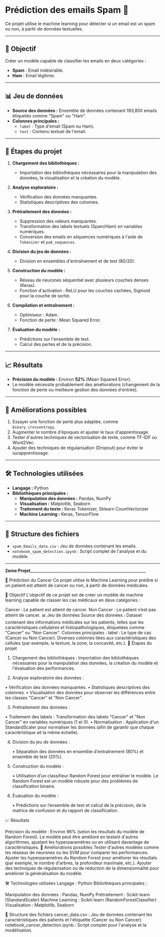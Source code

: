 # Prédiction des emails Spam 📧

Ce projet utilise le machine learning pour détecter si un email est un spam ou non, à partir de données textuelles. 

---

## 📝 Objectif

Créer un modèle capable de classifier les emails en deux catégories : 
- **Spam** : Email indésirable.
- **Ham** : Email légitime.

---

## 📊 Jeu de données

- **Source des données :** Ensemble de données contenant 193,850 emails étiquetés comme "Spam" ou "Ham".
- **Colonnes principales :**
  - `label` : Type d'email (Spam ou Ham).
  - `text` : Contenu textuel de l'email.

---

## 🔧 Étapes du projet

1. **Chargement des bibliothèques :**
   - Importation des bibliothèques nécessaires pour la manipulation des données, la visualisation et la création du modèle.

2. **Analyse exploratoire :**
   - Vérification des données manquantes.
   - Statistiques descriptives des colonnes.

3. **Prétraitement des données :**
   - Suppression des valeurs manquantes.
   - Transformation des labels textuels (Spam/Ham) en variables numériques.
   - Conversion des emails en séquences numériques à l'aide de `Tokenizer` et `pad_sequences`.

4. **Division du jeu de données :**
   - Division en ensembles d'entraînement et de test (80/20).

5. **Construction du modèle :**
   - Réseau de neurones séquentiel avec plusieurs couches denses (Keras).
   - Fonction d'activation : ReLU pour les couches cachées, Sigmoid pour la couche de sortie.

6. **Compilation et entraînement :**
   - Optimiseur : Adam.
   - Fonction de perte : Mean Squared Error.

7. **Évaluation du modèle :**
   - Prédictions sur l'ensemble de test.
   - Calcul des pertes et de la précision.

---

## 📈 Résultats

- **Précision du modèle :** Environ **52%** (Mean Squared Error).
- Le modèle nécessite probablement des améliorations (changement de la fonction de perte ou meilleure gestion des données d'entrée).

---

## 🚀 Améliorations possibles

1. Essayer une fonction de perte plus adaptée, comme `binary_crossentropy`.
2. Augmenter le nombre d'époques et ajuster le taux d'apprentissage.
3. Tester d'autres techniques de vectorisation de texte, comme TF-IDF ou Word2Vec.
4. Ajouter des techniques de régularisation (Dropout) pour éviter le surapprentissage.

---

## 🛠️ Technologies utilisées

- **Langage :** Python
- **Bibliothèques principales :**
  - **Manipulation des données :** Pandas, NumPy
  - **Visualisation :** Matplotlib, Seaborn
  - **Traitement du texte :** Keras Tokenizer, Sklearn CountVectorizer
  - **Machine Learning :** Keras, TensorFlow

---

## 📂 Structure des fichiers

- `spam_Emails_data.csv` : Jeu de données contenant les emails.
- `notebook_spam_detection.ipynb` : Script complet de l'analyse et du modèle.

---





____________________________2eme Projet_______________________________________________________________________________________


🦠 Prédiction du Cancer
Ce projet utilise le Machine Learning pour prédire si un patient est atteint de cancer ou non, à partir de données médicales.

📝 Objectif
L'objectif de ce projet est de créer un modèle de machine learning capable de classer les cas médicaux en deux catégories :

Cancer : Le patient est atteint de cancer.
Non Cancer : Le patient n’est pas atteint de cancer.
📊 Jeu de données
Source des données : Dataset contenant des informations médicales sur les patients, telles que les caractéristiques cellulaires et histopathologiques, étiquetées comme "Cancer" ou "Non Cancer".
Colonnes principales :
label : Le type de cas (Cancer ou Non Cancer).
Diverses colonnes liées aux caractéristiques des cellules (par exemple, la texture, la zone, la concavité, etc.).
🔧 Étapes du projet
1) Chargement des bibliothèques :
Importation des bibliothèques nécessaires pour la manipulation des données, la création du modèle et l'évaluation des performances.




2) Analyse exploratoire des données :

• Vérification des données manquantes.
• Statistiques descriptives des colonnes.
• Visualisation des données pour observer les différences entre les classes "Cancer" et "Non Cancer".


3) Prétraitement des données :

• Traitement des labels : Transformation des labels "Cancer" et "Non Cancer" en variables numériques (1 et 0).
• Normalisation : Application d'un StandardScaler pour normaliser les données (afin de garantir que chaque caractéristique ait la même échelle).




4) Division du jeu de données :

    • Séparation des données en ensemble d'entraînement (80%) et ensemble de test (20%).

5) Construction du modèle :

    • Utilisation d'un classifieur Random Forest pour entraîner le modèle. Le Random Forest est un modèle robuste pour des problèmes de classification binaire.


6) Évaluation du modèle :

   • Prédictions sur l’ensemble de test et calcul de la précision, de la matrice de confusion et du rapport de classification.



📈 Résultats

Précision du modèle : Environ 96% (selon les résultats du modèle de Random Forest).
Le modèle peut être amélioré en testant d'autres algorithmes, ajustant les hyperparamètres ou en utilisant davantage de caractéristiques.
🚀 Améliorations possibles
Tester d'autres modèles comme les réseaux de neurones ou les SVM pour comparer les performances.
Ajuster les hyperparamètres du Random Forest pour améliorer les résultats (par exemple, le nombre d'arbres, la profondeur maximale, etc.).
Ajouter des techniques de régularisation ou de réduction de la dimensionnalité pour améliorer la généralisation du modèle.


🛠️ Technologies utilisées
Langage : Python
Bibliothèques principales :

Manipulation des données : Pandas, NumPy
Prétraitement : Scikit-learn (StandardScaler)
Machine Learning : Scikit-learn (RandomForestClassifier)
Visualisation : Matplotlib, Seaborn

📂 Structure des fichiers
cancer_data.csv : Jeu de données contenant les caractéristiques des patients et l'étiquette (Cancer ou Non Cancer).
notebook_cancer_detection.ipynb : Script complet pour l'analyse et la modélisation.



